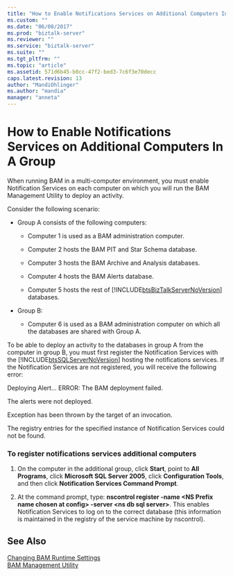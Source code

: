 ```yaml
---
title: "How to Enable Notifications Services on Additional Computers In A Group | Microsoft Docs"
ms.custom: ""
ms.date: "06/08/2017"
ms.prod: "biztalk-server"
ms.reviewer: ""
ms.service: "biztalk-server"
ms.suite: ""
ms.tgt_pltfrm: ""
ms.topic: "article"
ms.assetid: 571d6b45-b0cc-47f2-bed3-7c6f3e70decc
caps.latest.revision: 13
author: "MandiOhlinger"
ms.author: "mandia"
manager: "anneta"
---
```

# How to Enable Notifications Services on Additional Computers In A Group
When running BAM in a multi-computer environment, you must enable Notification Services on each computer on which you will run the BAM Management Utility to deploy an activity.  
  
 Consider the following scenario:  
  
-   Group A consists of the following computers:  
  
    -   Computer 1 is used as a BAM administration computer.  
  
    -   Computer 2 hosts the BAM PIT and Star Schema database.  
  
    -   Computer 3 hosts the BAM Archive and Analysis databases.  
  
    -   Computer 4 hosts the BAM Alerts database.  
  
    -   Computer 5 hosts the rest of [!INCLUDE[btsBizTalkServerNoVersion](../includes/btsbiztalkservernoversion-md.md)] databases.  
  
-   Group B:  
  
    -   Computer 6 is used as a BAM administration computer on which all the databases are shared with Group A.  
  
 To be able to deploy an activity to the databases in group A from the computer in group B, you must first register the Notification Services with the [!INCLUDE[btsSQLServerNoVersion](../includes/btssqlservernoversion-md.md)] hosting the notifications services. If the Notification Services are not registered, you will receive the following error:  
  
 Deploying Alert... ERROR: The BAM deployment failed.  
  
 The alerts were not deployed.  
  
 Exception has been thrown by the target of an invocation.  
  
 The registry entries for the specified instance of Notification Services could not be found.  
  
### To register notifications services additional computers  
  
1.  On the computer in the additional group, click **Start**, point to **All Programs**, click **Microsoft SQL Server 2005**, click **Configuration Tools**, and then click **Notification Services Command Prompt**.  
  
2.  At the command prompt, type: **nscontrol register -name \<NS Prefix name chosen at config> -server \<ns db sql server>**. This enables Notification Services to log on to the correct database (this information is maintained in the registry of the service machine by nscontrol).  
  
## See Also  
 [Changing BAM Runtime Settings](../core/changing-bam-runtime-settings.md)   
 [BAM Management Utility](../core/bam-management-utility.md)